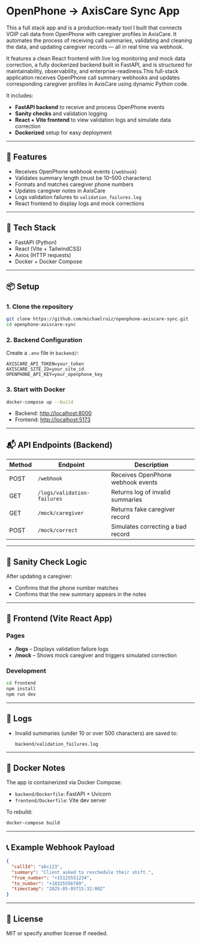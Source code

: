 # OpenPhone → AxisCare Sync App

This a full stack app and is a production-ready tool I built that connects VOIP call data from OpenPhone with caregiver profiles in AxisCare. It automates the process of receiving call summaries, validating and cleaning the data, and updating caregiver records — all in real time via webhook.

It features a clean React frontend with live log monitoring and mock data correction, a fully dockerized backend built in FastAPI, and is structured for maintainability, observability, and enterprise-readiness.This full-stack application receives OpenPhone call summary webhooks and updates corresponding caregiver profiles in AxisCare using dynamic Python code. 

It includes:

- **FastAPI backend** to receive and process OpenPhone events
- **Sanity checks** and validation logging
- **React + Vite frontend** to view validation logs and simulate data correction
- **Dockerized** setup for easy deployment

---

## 🚀 Features

- Receives OpenPhone webhook events (`/webhook`)
- Validates summary length (must be 10–500 characters)
- Formats and matches caregiver phone numbers
- Updates caregiver notes in AxisCare
- Logs validation failures to `validation_failures.log`
- React frontend to display logs and mock corrections

---

## 🧱 Tech Stack

- FastAPI (Python)
- React (Vite + TailwindCSS)
- Axios (HTTP requests)
- Docker + Docker Compose

---

## 📦 Setup

### 1. Clone the repository

```bash
git clone https://github.com/michaelruiz/openphone-axiscare-sync.git
cd openphone-axiscare-sync
```

### 2. Backend Configuration

Create a `.env` file in `backend/`:

```env
AXISCARE_API_TOKEN=your_token
AXISCARE_SITE_ID=your_site_id
OPENPHONE_API_KEY=your_openphone_key
```

### 3. Start with Docker

```bash
docker-compose up --build
```

- Backend: [http://localhost:8000](http://localhost:8000)
- Frontend: [http://localhost:5173](http://localhost:5173)

---

## 📬 API Endpoints (Backend)

| Method | Endpoint                        | Description                              |
|--------|----------------------------------|------------------------------------------|
| POST   | `/webhook`                      | Receives OpenPhone webhook events        |
| GET    | `/logs/validation-failures`     | Returns log of invalid summaries         |
| GET    | `/mock/caregiver`               | Returns fake caregiver record            |
| POST   | `/mock/correct`                 | Simulates correcting a bad record        |

---

## 🧪 Sanity Check Logic

After updating a caregiver:
- Confirms that the phone number matches
- Confirms that the new summary appears in the notes

---

## 💽 Frontend (Vite React App)

### Pages

- **/logs** – Displays validation failure logs
- **/mock** – Shows mock caregiver and triggers simulated correction

### Development

```bash
cd frontend
npm install
npm run dev
```

---

## 📁 Logs

- Invalid summaries (under 10 or over 500 characters) are saved to:
  ```
  backend/validation_failures.log
  ```

---

## 🐳 Docker Notes

The app is containerized via Docker Compose:
- `backend/Dockerfile`: FastAPI + Uvicorn
- `frontend/Dockerfile`: Vite dev server

To rebuild:
```bash
docker-compose build
```

---

## 📞 Example Webhook Payload

```json
{
  "callId": "abc123",
  "summary": "Client asked to reschedule their shift.",
  "from_number": "+15125551234",
  "to_number": "+18325556789",
  "timestamp": "2025-05-05T15:32:00Z"
}
```

---

## 📄 License

MIT or specify another license if needed.
